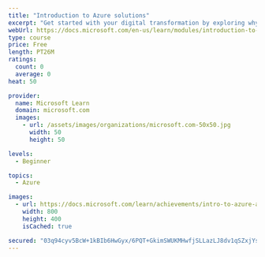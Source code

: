 ```yaml
---
title: "Introduction to Azure solutions"
excerpt: "Get started with your digital transformation by exploring why now is the right time to begin, why Azure is the right platform, and how Azure can bring overall value to your organization. We'll demonstrate key scenarios that illustrate how digital transformation with Azure can empower employees, engage customers, optimize operations, and transform products."
webUrl: https://docs.microsoft.com/en-us/learn/modules/introduction-to-azure-solutions/
type: course
price: Free
length: PT26M
ratings:
  count: 0
  average: 0
heat: 50

provider:
  name: Microsoft Learn
  domain: microsoft.com
  images:
    - url: /assets/images/organizations/microsoft.com-50x50.jpg
      width: 50
      height: 50

levels:
  - Beginner

topics:
  - Azure

images:
  - url: https://docs.microsoft.com/learn/achievements/intro-to-azure-areas-and-solutions-social.png
    width: 800
    height: 400
    isCached: true

secured: "03q94cyv5BcW+1kBIb6HwGyx/6PQT+GkimSWUKMHwfjSLLazLJ8dv1qSZxjYswOxE2pc/6hzBEufBMI9gnDbE2ZinkFE6Z9OrV7GllTe1nZ/XNsF923wRP23nFoX0gLF0YDJAZASPeEs+cKwvKS4xLBaKgguNINIUfvJ0cYzHUlaFQ+OKOE0DrEJ0Rfh2J2ii3bPUEbfSPAC+WlL2q+z3V0swUUn2TompaT1SiQ2X0X4gDCbq2IXET4XQ5TWQ5v1q56zYTC5ih6s/t68IN2mysSEHDv2Misrr2TY9avLPOpdOIG3V+E9IWA+efIXFUo4twn43MDiNQCGwMHTo5UGfiFBoyGViUOy23nJMbOUtStFNE3mExdkLtc+WYO/ZJRT4DF+PkfX/UmDtk2jvqBzcAZXDCyIY50sonpP8YGD6aI=;kUTQOHXOGq12Zvq8aT3AzQ=="
---
```


